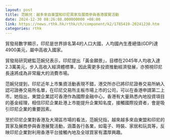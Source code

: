 ```yaml
---
layout: post
title: 范婉兒：越多來自東盟和印尼買家及展商參與香港展覽活動
date: 2024-12-30 08:26:08.000000000 +08:00
link: https://news.rthk.hk/rthk/ch/component/k2/1785419-20241230.htm
categories: rthk
---
```


貿發局數字顯示，印尼是世界排名第4的人口大國，人均國內生產總值(GDP)達4900美元，屬中高收入國家。

貿發局研究總監范婉兒表示，印尼提出「黃金願景」，目標在2045年人均收入達2.3萬美元，步入高收入經濟體標準，因此需更多投資推動經濟發展，亦預視印尼長遠將成為非常龐大的消費市場。

范婉兒提到，印尼近年上市集資活動表現不錯，港交所亦已將印尼證券交易所納入認可證券交易所名單，在印尼交易所主板市場上市的公司，可以在香港申請第二上市。她指出，東盟企業認可香港作為國際金融中心，香港有大量熟悉內地投資項目的基金經理，相信印尼企業赴港上市能提升企業知名度，接觸國際投資者，會是吸引印尼企業的重要因素。

至於印尼企業對香港及大灣區市場的看法，范婉兒指，越來越多來自東盟和印尼的買家及展商參與香港展覽活動，涵蓋各行各業，如電子、時裝、家居和玩具等，反映印尼企業對利用香港平台接觸內地及全球買家有濃厚興趣。
